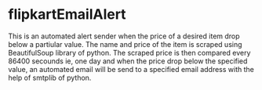# flipkartEmailAlert
This is an automated alert sender when the price of a desired item drop below a partiular value.
The name and price of the item is scraped using BeautifulSoup library of python.
The scraped price is then compared every 86400 secounds ie, one day and when the price drop below the specified value, an automated email will be send to a specified email address with the help of smtplib of python.


